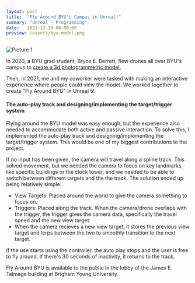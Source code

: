 ```yaml
---
layout: post
title:  "Fly Around BYU's Campus in Unreal!"
summary: "Unreal - Programming"
date:   2021-12-10 00:00:00
preview: /assets/byu-model.png
---
```


![Picture 1](/assets/byu-model.png)

In 2020, a BYU grad student, Bryce E. Berrett, flew drones all over BYU's campus to [create a 3d photogrammetric model.](https://magazine.byu.edu/article/3d-byu-campus-tour/)

Then, in 2021, me and my coworker were tasked with making an interactive experience where people could view the model. We worked together to create "Fly Around BYU" in Unreal 5! 


#### The auto-play track and designing/implementing the target/trigger system

Flying around the BYU model was easy enough, but the experience also needed to accommodate both active and passive interaction. To solve this, I implemented the auto-play track and designing/implementing the target/trigger system. This would be one of my biggest contributions to the project.

If no input has been given, the camera will travel along a spline track. This solved movement, but we needed the camera to focus on key landmarks, like specific buildings or the clock tower, and we needed to be able to switch between different targets and the the track. The solution ended up being relatively simple:

- View Targets: Placed around the world to give the camera something to focus on.
- Triggers: Placed along the track. When the camera/drone overlaps with the trigger, the trigger gives the camera data, specifically the travel speed and the new view target.
- When the camera recieves a new view target, it stores the previous view target and lerps between the two to smoothly transition to the next target.

If the use starts using the controller, the auto play stops and the user is free to fly around. If there's 30 seconds of inactivity, it returns to the track.

Fly Around BYU is available to the public in the lobby of the James E. Talmage building at Brigham Young University.